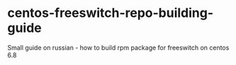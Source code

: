 # centos-freeswitch-repo-building-guide
Small guide on russian - how to build rpm package for freeswitch on centos 6.8
